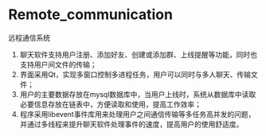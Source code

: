 # Remote_communication
远程通信系统
1. 聊天软件支持用户注册、添加好友、创建或添加群、上线提醒等功能，同时也支持用户间文件的传输；
2. 界面采用Qt，实现多窗口控制多进程任务，用户可以同时与多人聊天、传输文件；
3. 用户的主要数据存放在mysql数据库中，当用户上线时，系统从数据库中读取必要信息存放在链表中，方便读取和使用，提高工作效率；
4. 程序采用libevent事件库用来处理用户之间通信传输等多任务高并发的问题，并通过多线程来提升聊天软件处理事件的速度，提高用户的使用舒适度。
